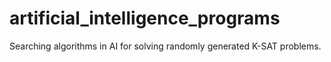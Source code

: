# artificial_intelligence_programs

Searching algorithms in AI for solving randomly generated K-SAT problems.
